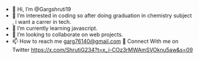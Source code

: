 - 👋 Hi, I’m @Gargshruti19
- 👀 I’m interested in coding so after doing graduation in chemistry subject , i want a carrer in tech.
- 🌱 I’m currently learning javascript.
- 💞️ I’m looking to collaborate on web projects.
- 📫 How to reach me garg76140@gmail.com
  🌟 Connect With me on Twitter https://x.com/ShrutiG234?t=x_j-COz3rMWAmSVOknu5aw&s=09
<!---
Gargshruti19/Gargshruti19 is a ✨ special ✨ repository because its `README.md` (this file) appears on your GitHub profile.
You can click the Preview link to take a look at your changes.
--->
